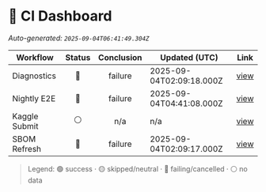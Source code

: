 # 🚦 CI Dashboard

_Auto-generated: `2025-09-04T06:41:49.304Z`_

| Workflow | Status | Conclusion | Updated (UTC) | Link |
|---|:---:|:---:|---|---|
| Diagnostics | 🔴 | failure | 2025-09-04T02:09:18.000Z | [view](https://github.com/bartytime4life/ArielSensorArray/actions/runs/17451186404) |
| Nightly E2E | 🔴 | failure | 2025-09-04T04:41:08.000Z | [view](https://github.com/bartytime4life/ArielSensorArray/actions/runs/17453526550) |
| Kaggle Submit | ⚪ | n/a | n/a | [view]( ) |
| SBOM Refresh | 🔴 | failure | 2025-09-04T02:09:17.000Z | [view](https://github.com/bartytime4life/ArielSensorArray/actions/runs/17451186100) |

> Legend: 🟢 success · 🟡 skipped/neutral · 🔴 failing/cancelled · ⚪ no data